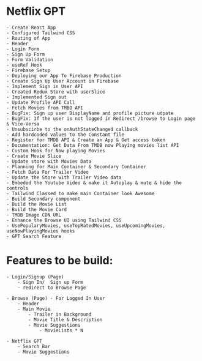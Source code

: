 # Netflix GPT
    - Create React App
    - Configured Tailwind CSS
    - Routing of App
    - Header
    - Login Form
    - Sign Up Form
    - Form Validation
    - useRef Hook
    - Firebase Setup
    - Deploying our App To Firebase Production
    - Create Sign Up User Account in Firebase
    - Implement Sign in User API
    - Created Redux Store with userSlice
    - Implemented Sign out 
    - Update Profile API Call
    - Fetch Movies from TMBD API
    - BugFix: Sign up user DisplayName and profile picture udpate
    - BugFix: If the user is not logged in Redirect /browse to Login page & Vice-Versa
    - Unsubscirbe to the onAuthStateChanged callback 
    - Add hardcoded values to the Constant file
    - Register for TMDB API & Create an App & Get access token
    - Documentation: Get Data From TMDB now Playing movies list API
    - Custom Hook for Now playing Movies
    - Create Movie Slice
    - Update store with Movies Data
    - Planning for Main Container & Secondary Container
    - Fetch Data For Trailer Video
    - Update the Store with Trailer Video data
    - Embeded the Youtube Video & make it Autoplay & mute & hide the controls
    - Tailwind Classed to make main Container look Awesome  
    - Build Secondary component
    - Build the Movie List
    - Build the Movie Card
    - TMDB Image CDN URL
    - Enhance the Browse UI using Tailwind CSS
    - UsePopularyMovies, useTopRatedMovies, useUpcomingMovies, useNowPlayingMovies hooks 
    - GPT Search Feature
# Features to be build:
    - Login/Signup (Page)
        - Sign In/  Sign up Form
        - redirect to Browse Page

    - Browse (Page) - For Logged In User
        - Header
        - Main Movie
            - Trailer in Background
            - Movie Title & Description
            - Movie Suggestions
                - MovieLists * N             

    - Netflix GPT
        - Search Bar
        - Movie Suggestions